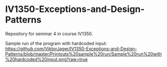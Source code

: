 # IV1350-Exceptions-and-Design-Patterns
Repository for seminar 4 in course IV1350.

Sample run of the program with hardcoded input:
https://github.com/ViktorJager/IV1350-Exceptions-and-Design-Patterns/blob/master/Printouts%20sample%20run/Sample%20run%20with%20hardcoded%20input.png?raw=true
